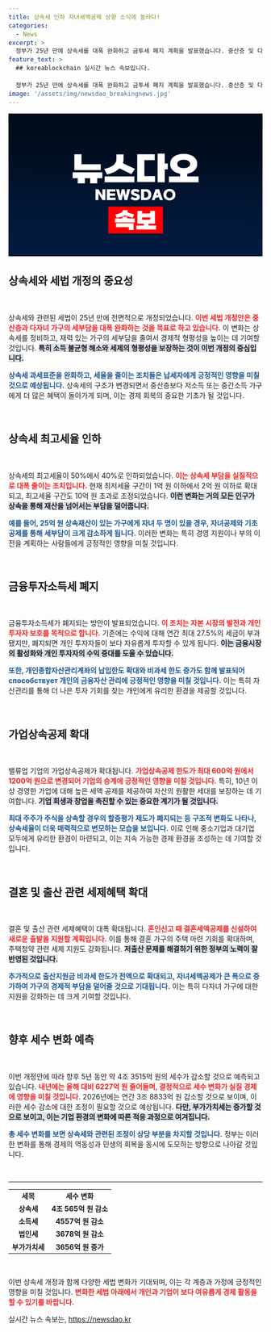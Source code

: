 ```yaml
---
title: 상속세 인하 자녀세액공제 상향 소식에 놀라다!
categories:
  - News
excerpt: >
  정부가 25년 만에 상속세를 대폭 완화하고 금투세 폐지 계획을 발표했습니다. 중산층 및 다자녀 가구를 위한 자녀공제 금액이 10배 증가하며, 다양한 세제혜택으로 민생경제 회복에 기여할 예정입니다. 이번 개정안은 4조 원 이상 세수 감소를 전망하고 있습니다.
feature_text: >
  ## koreablockchain 실시간 뉴스 속보입니다.

  정부가 25년 만에 상속세를 대폭 완화하고 금투세 폐지 계획을 발표했습니다. 중산층 및 다자녀 가구를 위한 자녀공제 금액이 10배 증가하며, 다양한 세제혜택으로 민생경제 회복에 기여할 예정입니다. 이번 개정안은 4조 원 이상 세수 감소를 전망하고 있습니다.
image: '/assets/img/newsdao_breakingnews.jpg'
---
```


<p><img src="/assets/img/newsdao_breakingnews.jpg" alt="koreablockchain 속보" /></p>

<h2 data-ke-size="size26">상속세와 세법 개정의 중요성</h2>  

<p data-ke-size="size16">&nbsp;</p>  

<p>상속세와 관련된 세법이 25년 만에 전면적으로 개정되었습니다. <b><span style="color: #ee2323;">이번 세법 개정안은 중산층과 다자녀 가구의 세부담을 대폭 완화하는 것을 목표로 하고 있습니다.</span></b> 이 변화는 상속세를 정비하고, 재력 있는 가구의 세부담을 줄여서 경제적 형평성을 높이는 데 기여할 것입니다. <b><span style="background-color: #21538527;">특히 소득 불균형 해소와 세제의 형평성을 보장하는 것이 이번 개정의 중심입니다.</span></b> </p>

<p><b><span style="color: #1a5490;">상속세 과세표준을 완화하고, 세율을 줄이는 조치들은 납세자에게 긍정적인 영향을 미칠 것으로 예상됩니다.</span></b> 상속세의 구조가 변경되면서 중산층보다 저소득 또는 중간소득 가구에게 더 많은 혜택이 돌아가게 되며, 이는 경제 회복의 중요한 기초가 될 것입니다.</p>

<p data-ke-size="size16">&nbsp;</p>  

<h2 data-ke-size="size26">상속세 최고세율 인하</h2>  

<p data-ke-size="size16">&nbsp;</p>  

<p>상속세의 최고세율이 50%에서 40%로 인하되었습니다. <b><span style="color: #ee2323;">이는 상속세 부담을 실질적으로 대폭 줄이는 조치입니다.</span></b> 현재 최저세율 구간이 1억 원 이하에서 2억 원 이하로 확대되고, 최고세율 구간도 10억 원 초과로 조정되었습니다. <b><span style="background-color: #21538527;">이런 변화는 거의 모든 인구가 상속을 통해 재산을 넘어서는 부담을 덜어줍니다.</span></b> </p>

<p><b><span style="color: #1a5490;">예를 들어, 25억 원 상속재산이 있는 가구에게 자녀 두 명이 있을 경우, 자녀공제와 기초공제를 통해 세부담이 크게 감소하게 됩니다.</span></b> 이러한 변화는 특히 경영 지원이나 부의 이전을 계획하는 사람들에게 긍정적인 영향을 미칠 것입니다.</p>

<p data-ke-size="size16">&nbsp;</p>  

<h2 data-ke-size="size26">금융투자소득세 폐지</h2>  

<p data-ke-size="size16">&nbsp;</p>  

<p>금융투자소득세가 폐지되는 방안이 발표되었습니다. <b><span style="color: #ee2323;">이 조치는 자본 시장의 발전과 개인 투자자 보호를 목적으로 합니다.</span></b> 기존에는 수익에 대해 연간 최대 27.5%의 세금이 부과됐지만, 폐지되면 개인 투자자들이 보다 자유롭게 투자할 수 있게 됩니다. <b><span style="background-color: #21538527;">이는 금융시장의 활성화와 개인 투자자의 수익 증대를 도울 수 있습니다.</span></b> </p>

<p><b><span style="color: #1a5490;">또한, 개인종합자산관리계좌의 납입한도 확대와 비과세 한도 증가도 함께 발표되어 способствует 개인의 금융자산 관리에 긍정적인 영향을 미칠 것입니다.</span></b> 이는 특히 자산관리를 통해 더 나은 투자 기회를 찾는 개인에게 유리한 환경을 제공할 것입니다.</p>

<p data-ke-size="size16">&nbsp;</p>  

<h2 data-ke-size="size26">가업상속공제 확대</h2>  

<p data-ke-size="size16">&nbsp;</p>  

<p>밸류업 기업의 가업상속공제가 확대됩니다. <b><span style="color: #ee2323;">가업상속공제 한도가 최대 600억 원에서 1200억 원으로 변경되어 기업의 승계에 긍정적인 영향을 미칠 것입니다.</span></b> 특히, 10년 이상 경영한 가업에 대해 높은 세액 공제를 제공하여 자산의 원활한 세대를 보장하는 데 기여합니다. <b><span style="background-color: #21538527;">기업 회생과 창업을 촉진할 수 있는 중요한 계기가 될 것입니다.</span></b> </p>

<p><b><span style="color: #1a5490;">최대 주주가 주식을 상속할 경우의 할증평가 제도가 폐지되는 등 구조적 변화도 나타나, 상속세율이 더욱 매력적으로 변모하는 모습을 보입니다.</span></b> 이로 인해 중소기업과 대기업 모두에게 유리한 환경이 마련되고, 이는 지속 가능한 경제 환경을 조성하는 데 기여할 것입니다.</p>

<p data-ke-size="size16">&nbsp;</p>  

<h2 data-ke-size="size26">결혼 및 출산 관련 세제혜택 확대</h2>  

<p data-ke-size="size16">&nbsp;</p>  

<p>결혼 및 출산 관련 세제혜택이 대폭 확대됩니다. <b><span style="color: #ee2323;">혼인신고 때 결혼세액공제를 신설하여 새로운 출발을 지원할 계획입니다.</span></b> 이를 통해 결혼 가구의 주택 마련 기회를 확대하며, 주택청약 관련 세제 지원도 강화됩니다. <b><span style="background-color: #21538527;">저출산 문제를 해결하기 위한 정부의 노력이 잘 반영된 것입니다.</span></b> </p>

<p><b><span style="color: #1a5490;">추가적으로 출산지원금 비과세 한도가 전액으로 확대되고, 자녀세액공제가 큰 폭으로 증가하여 가구의 경제적 부담을 덜어줄 것으로 기대됩니다.</span></b> 이는 특히 다자녀 가구에 대한 지원을 강화하는 데 크게 기여할 것입니다.</p>

<p data-ke-size="size16">&nbsp;</p>  

<h2 data-ke-size="size26">향후 세수 변화 예측</h2>  

<p data-ke-size="size16">&nbsp;</p>  

<p>이번 개정안에 따라 향후 5년 동안 약 4조 3515억 원의 세수가 감소할 것으로 예측되고 있습니다. <b><span style="color: #ee2323;">내년에는 올해 대비 6227억 원 줄어들며, 결정적으로 세수 변화가 실질 경제에 영향을 미칠 것입니다.</span></b> 2026년에는 연간 3조 8833억 원 감소할 것으로 보이며, 이러한 세수 감소에 대한 조정이 필요할 것으로 예상됩니다. <b><span style="background-color: #21538527;">다만, 부가가치세는 증가할 것으로 보이고, 이는 기업 환경의 변화에 따른 적응 과정으로 여겨집니다.</span></b> </p>

<p><b><span style="color: #1a5490;">총 세수 변화를 보면 상속세와 관련된 조정이 상당 부분을 차지할 것입니다.</span></b> 정부는 이러한 변화를 통해 경제의 역동성과 민생의 회복을 동시에 도모하는 방향으로 나아갈 것입니다.</p>

<p data-ke-size="size16">&nbsp;</p>  

<hr>  

<table style="width: 100%; border-collapse: collapse;">  
    <tbody>  
        <tr style="height: 25px;">  
            <td style="text-align: center; height: 17px;"><b>세목</b></td>  
            <td style="text-align: center; height: 17px;"><b>세수 변화</b></td>  
        </tr>  
        <tr style="height: 25px;">  
            <td style="text-align: center; height: 17px;"><b>상속세</b></td>  
            <td style="text-align: center; height: 17px;"><b>4조 565억 원 감소</b></td>  
        </tr>  
        <tr style="height: 25px;">  
            <td style="text-align: center; height: 17px;"><b>소득세</b></td>  
            <td style="text-align: center; height: 17px;"><b>4557억 원 감소</b></td>  
        </tr>  
        <tr style="height: 25px;">  
            <td style="text-align: center; height: 17px;"><b>법인세</b></td>  
            <td style="text-align: center; height: 17px;"><b>3678억 원 감소</b></td>  
        </tr>  
        <tr style="height: 25px;">  
            <td style="text-align: center; height: 17px;"><b>부가가치세</b></td>  
            <td style="text-align: center; height: 17px;"><b>3656억 원 증가</b></td>  
        </tr>  
    </tbody>  
</table>  

<p data-ke-size="size16">&nbsp;</p>  

<p>이번 상속세 개정과 함께 다양한 세법 변화가 기대되며, 이는 각 계층과 가정에 긍정적인 영향을 미칠 것입니다. <b><span style="color: #ee2323;">변화한 세법 아래에서 개인과 기업이 보다 여유롭게 경제 활동을 할 수 있기를 바랍니다.</span></b></p>
실시간 뉴스 속보는, <a href="https://newsdao.kr" rel="dofollow">https://newsdao.kr</a>


